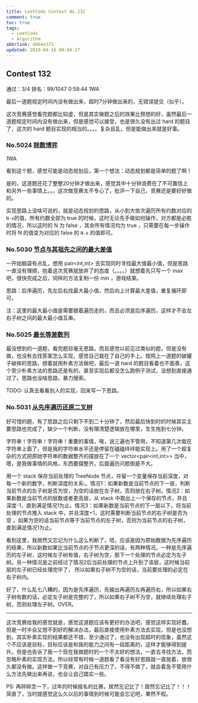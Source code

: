 ```yaml
---
title: LeetCode Contest No.132
comment: true
toc: true
tags:
  - LeetCode
  - Algorithm
abbrlink: d064e371
updated: 2019-04-16 00:04:27
---
```



## Contest 132

通过：3/4  排名：99/1047  0:59:44  1WA

最后一道题规定时间内没有做出来，超时7分钟做出来的，无错误提交（似乎）。

这次竞赛感觉看完题都比较虚，但是其实做题之后的效果比预想的好，虽然最后一道题规定时间内没有做出来，但是感觉可以接受，也是很久没有出过 hard 的题目了，这次的 hard 题目实现的相当的。。。。复杂且乱，但是能做出来就是好事。
### No.5024 [除数博弈](https://leetcode-cn.com/contest/weekly-contest-132/problems/divisor-game/)

1WA

看到这个题，感觉可能是动态规划后，第一个想法：动态规划都是简单的题了啊！

是的，这道题还花了整整20分钟才做出来，感觉其中十分钟浪费在了不可置信上和另外一些事情上。。。这次做竞赛太不专心了，批评一下自己，竞赛还是要好好做的。

实现思路上没啥可说的，就是动态规划的思路，从小到大依次遍历所有约数对应的```N-x```的值，所有约数全部为 true 的时候，这时无论先手做如何操作，对方都是必胜的情况，所以这时的 N 为 false ，其余所有情况均为 true ，只需要在每一步操作时将 N 的值变为对应的 false 的 ```N-x``` 的值即可。

  <!-- more -->
### No.5030 [节点与其祖先之间的最大差值](https://leetcode-cn.com/contest/weekly-contest-132/problems/maximum-difference-between-node-and-ancestor/)

一开始脑袋有点乱，想用 pair<int,int> 去实现同时寻找最大值最小值，但是思路一直没有理顺，抱着这次竞赛就放弃了的态度（。。。。）就想着先只写一个 max 吧，很快完成之后，同样的方法复制一份 min ，游戏结束。

思路：后序遍历，先左后右找最大最小值，然后向上计算最大差值，重复循环即可。

注：这里的最大最小值是需要跟着遍历走的，而且必须是后序遍历，这样才不会左右子树之间的最大最小值互串。

### No.5025 [最长等差数列](https://leetcode-cn.com/contest/weekly-contest-132/problems/longest-arithmetic-sequence/)

最没想到的一道题，看完题目毫无思路，而且感觉以前见过类似的题，但是没有做，也没有去找答案怎么实现，感觉自己栽在了自己的手上。按照上一道题的破罐子破摔的思路，想着就用朴素方法做吧，最后一道 hard 的题目看着也不面善，这个至少朴素方法的思路还是有的，甚至实现后都没怎么跑例子测试，没想到直接通过了。思路也没啥思路，暴力搜索。

TODO: 认真去看看别人的实现，回来写一下思路。

### No.5031 [从先序遍历还原二叉树](https://leetcode-cn.com/contest/weekly-contest-132/problems/recover-a-tree-from-preorder-traversal/)

好可惜的题，有了思路之后只剩下不到二十分钟了，然后最后快到时的时候其实主要思路也完成了，缺少一个判断，没有理清楚逻辑放在哪里，生生拖到七分钟。

字符串！字符串！字符串！重要的事情，唉，说三遍也不管用，不知道第几次栽在字符串上面了，但是我的字符串水平还是停留在磕磕绊绊能实现上。用了一个超复杂的方式把原始字符串的数据整齐的摆放在了一个 vector<pair<int,int>> 当中，嗯，是我做事情的风格，东西要摆整齐。后面遍历问题倒是不大。

用一个 stack 保存当前处理的 TreeNode 节点，并留一个变量保存当前深度，对每一个新的数字，判断深度的关系:。情况1：如果新数是当前节点的下一层，判断当前节点的左子树是否为空，为空的话放在左子树，否则放在右子树。情况2：如果新数是当前节点的层数或者更高层，从 stack 中取出上一个保存的节点，并且深度-1，直到满足情况1为止。情况3：如果新数是当前节点的下一层以下，将当前处理的节点推入 stack 中，并且深度+1，这时需要判断当前节点的右子树是否为空 ，如果为空的话当前节点等于当前节点的左子树，否则为当前节点的右子树，直到满足情况1为止。

看到这里，我居然又忘记为什么这么判断了，唔，应该是因为原始数据为先序遍历的结果，所以新数如果比当前节点的子节点更深的话，有两种情况。一种是先序遍历的左子树，这时候左子树有值，右子树为空，那下一个处理的节点必定为左子树。另一种情况是之前经过了情况2后当前处理的节点上升到了该层，这时候当前层的左子树已经处理完毕了， 所以如果右子树不为空的话，当前要处理的必定在右子树内。

好了，什么乱七八糟的，因为是先序遍历，先输出再遍历左再遍历右，所以如果右子树有数的话，必定左子树是完整的了，所以如果右子树不为空，就继续处理右子树，否则处理左子树。OVER。

---

这次竞赛给我的感觉就是，感觉这道题应该有更好的办法吧，感觉这样实现好蠢，但是一时半会又想不到好的解决办法，最后直接使用朴素方法去实现，但是也没想到，其实朴素实现的结果都还不错，至少通过了，也没有出现超时的现象，虽然这个不应该是目标，目标应该是和我的能力之间有一段距离的，这样才能够得到提升。但是也告诉了我一个现在我做题时的一个不太好的想法，一直去寻找方法，而忽略朴素的实现方法，所以经常有时候一道题看了看没有好思路就一直放着，放很久都没有做。这样做一下竞赛，对自己有压力了，不得不做了，就会着急不管用什么方法先做出来再说，也会让自己踏实一些。


PS: 再碎碎念一下，过年的时候报名的比赛，居然忘记比了！居然忘记比了！！！简直了，当时就感觉这么久以后的事情到时候可能会忘记吧，果然不假。

